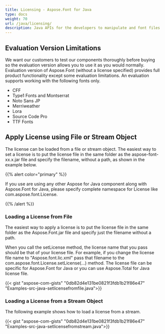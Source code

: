 ```yaml
---
title: Licensing - Aspose.Font for Java
type: docs
weight: 70
url: /java/licensing/
description: Java APIs for the developers to manipulate and font files. Here you will find how to get Aspose.Font API Solution for Java license.
---
```


## **Evaluation Version Limitations**
We want our customers to test our components thoroughly before buying so the evaluation version allows you to use it as you would normally. Evaluation version of Aspose.Font (without a license specified) provides full product functionality except some evaluation limitations. An evaluation supports working with the following fonts only.

 * CFF
 * Type1 Fonts and Montserrat
 * Noto Sans JP
 * Merriweather
 * Lora
 * Source Code Pro
 * TTF Fonts

## **Apply License using File or Stream Object**
The license can be loaded from a file or stream object. The easiest way to set a license is to put the license file in the same folder as the aspose-font-xx.x.jar file and specify the filename, without a path, as shown in the example below.

{{% alert color="primary" %}}

If you use are using any other Aspose for Java component along with Aspose.Font for Java, please specify complete namespace for License like com.aspose.font.License.

{{% /alert %}}
### **Loading a License from File**
The easiest way to apply a license is to put the license file in the same folder as the Aspose.Font.jar file and specify just the filename without a path.

When you call the setLicense method, the license name that you pass should be that of your license file. For example, if you change the license file name to "Aspose.font.lic.xml" pass that filename to the com.aspose.font.License.setLicense(…) method. The license file can be specific for Aspose.Font for Java or you can use Aspose.Total for Java license file.

{{< gist "aspose-com-gists" "0db82d4e131be0821f3fdb1b21f86e47" "Examples-src-java-setlicensefromfile.java">}}

### **Loading a License from a Stream Object**
The following example shows how to load a license from a stream.

{{< gist "aspose-com-gists" "0db82d4e131be0821f3fdb1b21f86e47" "Examples-src-java-setlicensefromstream.java">}}
